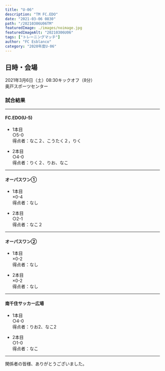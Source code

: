 ```yaml
---
title: "U-06"
description: "TM FC.EDO"
date: "2021-03-06 0830"
path: "/20210306U06TM"
featuredImage: ./images/noimage.jpg
featuredImageAlt: "20210306U06"
tags: ["トレーニングマッチ"]
author: "FC Esblanco"
category: "2020年度U-06"
---
```


## 日時・会場

2021年3月6日（土）08:30キックオフ（8分）  
奥戸スポーツセンター

### 試合結果

*** 

#### FC.EDO(U-5)

* 1本目  
○5-0  
得点者：なこ２、こうたく２，りく

* 2本目  
○4-0  
得点者：りく２、りお、なこ

*** 

#### オーパスワン①

* 1本目  
×0-4  
得点者：なし

* 2本目  
○2-1  
得点者：なこ２

*** 

#### オーパスワン②

* 1本目  
×0-2  
得点者：なし

* 2本目  
×0-2  
得点者：なし

*** 

#### 南千住サッカー広場

* 1本目  
○4-0  
得点者：りお2、なこ2

* 2本目  
○1-0  
得点者：なこ


*** 

関係者の皆様、ありがとうございました。
